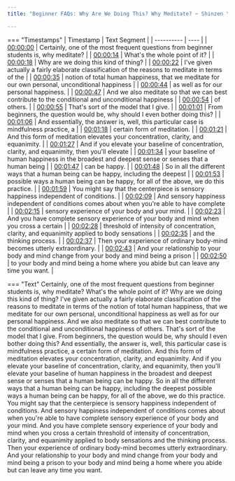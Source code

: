 ```yaml
---
title: "Beginner FAQs: Why Are We Doing This? Why Meditate? ~ Shinzen Young"

---
```

=== "Timestamps"
    | Timestamp | Text Segment |
    | ---------- | ----  |
    | [00:00:00](https://www.youtube.com/watch?v=MNoDhIKDb0w&t=0) |  Certainly, one of the most frequent questions from beginner students is, why meditate? |
    | [00:00:14](https://www.youtube.com/watch?v=MNoDhIKDb0w&t=14) |  What's the whole point of it? |
    | [00:00:18](https://www.youtube.com/watch?v=MNoDhIKDb0w&t=18) |  Why are we doing this kind of thing? |
    | [00:00:22](https://www.youtube.com/watch?v=MNoDhIKDb0w&t=22) |  I've given actually a fairly elaborate classification of the reasons to meditate in terms of the |
    | [00:00:35](https://www.youtube.com/watch?v=MNoDhIKDb0w&t=35) |  notion of total human happiness, that we meditate for our own personal, unconditional happiness |
    | [00:00:44](https://www.youtube.com/watch?v=MNoDhIKDb0w&t=44) |  as well as for our personal happiness. |
    | [00:00:47](https://www.youtube.com/watch?v=MNoDhIKDb0w&t=47) |  And we also meditate so that we can best contribute to the conditional and unconditional happiness |
    | [00:00:54](https://www.youtube.com/watch?v=MNoDhIKDb0w&t=54) |  of others. |
    | [00:00:55](https://www.youtube.com/watch?v=MNoDhIKDb0w&t=55) |  That's sort of the model that I give. |
    | [00:01:01](https://www.youtube.com/watch?v=MNoDhIKDb0w&t=61) |  From beginners, the question would be, why should I even bother doing this? |
    | [00:01:06](https://www.youtube.com/watch?v=MNoDhIKDb0w&t=66) |  And essentially, the answer is, well, this particular case is mindfulness practice, a |
    | [00:01:18](https://www.youtube.com/watch?v=MNoDhIKDb0w&t=78) |  certain form of meditation. |
    | [00:01:21](https://www.youtube.com/watch?v=MNoDhIKDb0w&t=81) |  And this form of meditation elevates your concentration, clarity, and equanimity. |
    | [00:01:27](https://www.youtube.com/watch?v=MNoDhIKDb0w&t=87) |  And if you elevate your baseline of concentration, clarity, and equanimity, then you'll elevate |
    | [00:01:34](https://www.youtube.com/watch?v=MNoDhIKDb0w&t=94) |  your baseline of human happiness in the broadest and deepest sense or senses that a human being |
    | [00:01:47](https://www.youtube.com/watch?v=MNoDhIKDb0w&t=107) |  can be happy. |
    | [00:01:48](https://www.youtube.com/watch?v=MNoDhIKDb0w&t=108) |  So in all the different ways that a human being can be happy, including the deepest |
    | [00:01:53](https://www.youtube.com/watch?v=MNoDhIKDb0w&t=113) |  possible ways a human being can be happy, for all of the above, we do this practice. |
    | [00:01:59](https://www.youtube.com/watch?v=MNoDhIKDb0w&t=119) |  You might say that the centerpiece is sensory happiness independent of conditions. |
    | [00:02:09](https://www.youtube.com/watch?v=MNoDhIKDb0w&t=129) |  And sensory happiness independent of conditions comes about when you're able to have complete |
    | [00:02:15](https://www.youtube.com/watch?v=MNoDhIKDb0w&t=135) |  sensory experience of your body and your mind. |
    | [00:02:23](https://www.youtube.com/watch?v=MNoDhIKDb0w&t=143) |  And you have complete sensory experience of your body and mind when you cross a certain |
    | [00:02:28](https://www.youtube.com/watch?v=MNoDhIKDb0w&t=148) |  threshold of intensity of concentration, clarity, and equanimity applied to body sensations |
    | [00:02:35](https://www.youtube.com/watch?v=MNoDhIKDb0w&t=155) |  and the thinking process. |
    | [00:02:37](https://www.youtube.com/watch?v=MNoDhIKDb0w&t=157) |  Then your experience of ordinary body-mind becomes utterly extraordinary. |
    | [00:02:43](https://www.youtube.com/watch?v=MNoDhIKDb0w&t=163) |  And your relationship to your body and mind change from your body and mind being a prison |
    | [00:02:50](https://www.youtube.com/watch?v=MNoDhIKDb0w&t=170) |  to your body and mind being a home where you abide but can leave any time you want. |

=== "Text"
     Certainly, one of the most frequent questions from beginner students is, why meditate? What's the whole point of it? Why are we doing this kind of thing? I've given actually a fairly elaborate classification of the reasons to meditate in terms of the notion of total human happiness, that we meditate for our own personal, unconditional happiness as well as for our personal happiness. And we also meditate so that we can best contribute to the conditional and unconditional happiness of others. That's sort of the model that I give. From beginners, the question would be, why should I even bother doing this? And essentially, the answer is, well, this particular case is mindfulness practice, a certain form of meditation. And this form of meditation elevates your concentration, clarity, and equanimity. And if you elevate your baseline of concentration, clarity, and equanimity, then you'll elevate your baseline of human happiness in the broadest and deepest sense or senses that a human being can be happy. So in all the different ways that a human being can be happy, including the deepest possible ways a human being can be happy, for all of the above, we do this practice. You might say that the centerpiece is sensory happiness independent of conditions. And sensory happiness independent of conditions comes about when you're able to have complete sensory experience of your body and your mind. And you have complete sensory experience of your body and mind when you cross a certain threshold of intensity of concentration, clarity, and equanimity applied to body sensations and the thinking process. Then your experience of ordinary body-mind becomes utterly extraordinary. And your relationship to your body and mind change from your body and mind being a prison to your body and mind being a home where you abide but can leave any time you want.